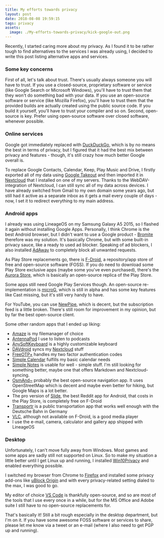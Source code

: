 ```yaml
---
title: My efforts towards privacy
layout: post
date: 2018-08-08 19:59:15
tags: privacy
assets:
  image: ./My-efforts-towards-privacy/kick-google-out.png
---
```


Recently, I started caring more about my privacy. As I found it to be rather tough to find alternatives to the services I was already using, I decided to write this post listing alternative apps and services.

<!-- more -->

### Some key concerns

First of all, let's talk about trust. There's usually always someone you will have to trust. If you use a closed-source, proprietary software or service (like Google Search or Microsoft Windows), you'll have to trust them that they won't do something bad with your data. If you use an open-source software or service (like Mozilla Firefox), you'll have to trust them that the provided builds are actually created using the public source code. If you build it yourself, you'll have to trust your compiler and so on. Second, open-source is key. Prefer using open-source software over closed software, whenever possible.

### Online services

Google got immediately replaced with [DuckDuckGo](https://duckduckgo.com), which is by no means the best in terms of privacy, but I figured that it had the best mix between privacy and features - though, it's still crazy how much better Google overall is.

To replace Google Contacts, Calendar, Keep, Play Music and Drive, I firstly exported all of my data using [Google Takeout](https://takeout.google.com) and then imported it in [Nextcloud](https://nextcloud.com) that I installed on one of my servers. Thanks to the WebDAV-integration of Nextcloud, I can still sync all of my data across devices. I have already switched from Gmail to my own domain some years ago, but still had it active as a separate inbox as it gets a mail every couple of days - now, I set it to redirect everything to my main address.

### Android apps

I already was using LineageOS on my Samsung Galaxy A5 2015, so I flashed it again without installing Google Apps. Personally, I think Chrome is the best Android browser, but I didn't want to use a Google product - [Bromite](https://www.bromite.org/) therefore was my solution. It's basically Chrome, but with some built-in privacy sauce, like a ready to used ad blocker. Speaking of ad blockers, I also installed [AdAway](https://adaway.org/) to completely block all unwanted requests.

As Play Store replacements go, there is [F-Droid](https://f-droid.org), a repository/app store of free and open-source software (FOSS). If you do need to download some Play Store exclusive apps (maybe some you've even purchased), there's the [Aurora Store](https://f-droid.org/de/packages/com.dragons.aurora/), which is basically an open-source replica of the Play Store.

Some apps still need Google Play Services though. An open-source re-implementation is [microG](https://microg.org), which is still in alpha and has some key features like Cast missing, but it's still very handy to have.

For YouTube, you can use [NewPipe](https://github.com/TeamNewPipe/NewPipe), which is decent, but the subscription feed is a little broken. There's still room for improvement in my opinion, but by far the best open-source client.

Some other random apps that I ended up liking:

- [Amaze](https://f-droid.org/de/packages/com.amaze.filemanager/) is my filemanager of choice
- [AntennaPod](https://f-droid.org/de/packages/de.danoeh.antennapod/) I use to listen to podcasts
- [AnySoftKeyboard](https://f-droid.org/packages/com.menny.android.anysoftkeyboard/) is a highly customizable keyboard
- [DAVdroid](https://f-droid.org/de/packages/at.bitfire.davdroid/) syncs my [Nextcloud](https://f-droid.org/de/packages/com.nextcloud.client/) stuff
- [FreeOTP+](https://f-droid.org/de/packages/org.liberty.android.freeotpplus/) handles my two factor authentication codes
- [Simple Calendar](https://f-droid.org/de/packages/com.simplemobiletools.calendar/) fulfills my basic calendar needs
- [Simple Notes](https://f-droid.org/de/packages/com.simplemobiletools.notes/) is usable for well - simple stuff. I'm still looking for something better, maybe one that offers Markdown and Nextcloud-syncing.
- [OsmAnd~](https://f-droid.org/de/packages/net.osmand.plus/) probably the best open-source navigation app. It uses OpenStreetMap which is decent and maybe even better for hiking, but Google Maps is a lot better.
- The pro version of [Slide](https://f-droid.org/de/packages/me.ccrama.redditslide/), the best Reddit app for Android, that costs in the Play Store, is completely free on F-Droid
- [Transportr](https://f-droid.org/de/packages/de.grobox.liberario/) is a public transportation app that works well enough with the Deutsche Bahn in Germany
- [VLC](https://www.videolan.org/vlc/download-android.html), although not available on F-Droid, is a good media player
- I use the e-mail, camera, calculator and gallery app shipped with LineageOS

### Desktop

Unfortunately, I can't move fully away from Windows. Most games and some apps are sadly still not supported on Linux. So to make my situation a little better until I get Linux up and running, I installed [Win10Privacy](https://www.winprivacy.de) and enabled everything possible.

I switched my browser from Chrome to [Firefox](https://firefox.com) and installed some privacy add-ons like [uBlock Origin](https://addons.mozilla.org/de/firefox/addon/ublock-origin/) and with every privacy-related setting dialed to the max, I was good to go.

My editor of choice [VS Code](https://code.visualstudio.com/) is thankfully open-source, and so are most of the tools that I use every once in a while, but for the MS Office and Adobe suite I still have to no open-source replacements for.

That's basically it! Still a bit rough especially in the desktop department, but I'm on it. If you have some awesome FOSS software or services to share, please let me know via a tweet or an e-mail (where I also need to get PGP up and running).
